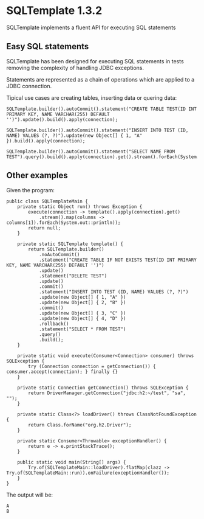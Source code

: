# SQLTemplate 1.3.2

SQLTemplate implements a fluent API for executing SQL statements

## Easy SQL statements

SQLTemplate has been designed for executing SQL statements in tests removing the complexity of handling JDBC exceptions.

Statements are represented as a chain of operations which are applied to a JDBC connection.

Tipical use cases are creating tables, inserting data or quering data:

    SQLTemplate.builder().autoCommit().statement("CREATE TABLE TEST(ID INT PRIMARY KEY, NAME VARCHAR(255) DEFAULT '')").update().build().apply(connection);
    
    SQLTemplate.builder().autoCommit().statement("INSERT INTO TEST (ID, NAME) VALUES (?, ?)").update(new Object[] { 1, "A" }).build().apply(connection);

    SQLTemplate.builder().autoCommit().statement("SELECT NAME FROM TEST").query().build().apply(connection).get().stream().forEach(System.out::println));

## Other examples

Given the program:

    public class SQLTemplateMain {
        private static Object run() throws Exception {
            execute(connection -> template().apply(connection).get()
                .stream().map(columns -> columns[1]).forEach(System.out::println));
            return null;
        }
    
        private static SQLTemplate template() {
            return SQLTemplate.builder()
                .noAutoCommit()
                .statement("CREATE TABLE IF NOT EXISTS TEST(ID INT PRIMARY KEY, NAME VARCHAR(255) DEFAULT '')")
                .update()
                .statement("DELETE TEST")
                .update()
                .commit()
                .statement("INSERT INTO TEST (ID, NAME) VALUES (?, ?)")
                .update(new Object[] { 1, "A" })
                .update(new Object[] { 2, "B" })
                .commit()
                .update(new Object[] { 3, "C" })
                .update(new Object[] { 4, "D" })
                .rollback()
                .statement("SELECT * FROM TEST")
                .query()
                .build();
        }
    
        private static void execute(Consumer<Connection> consumer) throws SQLException {
            try (Connection connection = getConnection()) { consumer.accept(connection); } finally {}
        }
    
        private static Connection getConnection() throws SQLException {
            return DriverManager.getConnection("jdbc:h2:~/test", "sa", "");
        }
    
        private static Class<?> loadDriver() throws ClassNotFoundException {
            return Class.forName("org.h2.Driver");
        }
    
        private static Consumer<Throwable> exceptionHandler() {
            return e -> e.printStackTrace();
        }
    
        public static void main(String[] args) {
            Try.of(SQLTemplateMain::loadDriver).flatMap(clazz -> Try.of(SQLTemplateMain::run)).onFailure(exceptionHandler());
        }
    }
		
The output will be:

	A
	B
